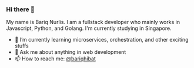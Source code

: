 ### Hi there 👋

My name is Bariq Nurlis. I am a fullstack developer who mainly works in Javascript, Python, and Golang. I'm currently studying in Singapore.

- 🌱 I’m currently learning microservices, orchestration, and other exciting stuffs
- 💬 Ask me about anything in web development
- 📫 How to reach me: [@bariqhibat](https://twitter.com/bariqhibat)

